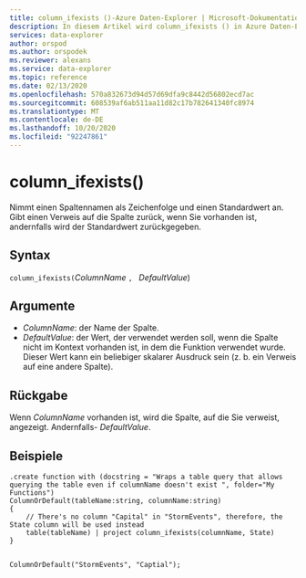 ```yaml
---
title: column_ifexists ()-Azure Daten-Explorer | Microsoft-Dokumentation
description: In diesem Artikel wird column_ifexists () in Azure Daten-Explorer beschrieben.
services: data-explorer
author: orspod
ms.author: orspodek
ms.reviewer: alexans
ms.service: data-explorer
ms.topic: reference
ms.date: 02/13/2020
ms.openlocfilehash: 570a832673d94d57d69dfa9c8442d56802ecd7ac
ms.sourcegitcommit: 608539af6ab511aa11d82c17b782641340fc8974
ms.translationtype: MT
ms.contentlocale: de-DE
ms.lasthandoff: 10/20/2020
ms.locfileid: "92247861"
---
```

# <a name="column_ifexists"></a>column_ifexists()

Nimmt einen Spaltennamen als Zeichenfolge und einen Standardwert an. Gibt einen Verweis auf die Spalte zurück, wenn Sie vorhanden ist, andernfalls wird der Standardwert zurückgegeben.

## <a name="syntax"></a>Syntax

`column_ifexists(`*ColumnName* `, ` *DefaultValue*)

## <a name="arguments"></a>Argumente

* *ColumnName*: der Name der Spalte.
* *DefaultValue*: der Wert, der verwendet werden soll, wenn die Spalte nicht im Kontext vorhanden ist, in dem die Funktion verwendet wurde.
                  Dieser Wert kann ein beliebiger skalarer Ausdruck sein (z. b. ein Verweis auf eine andere Spalte).

## <a name="returns"></a>Rückgabe

Wenn *ColumnName* vorhanden ist, wird die Spalte, auf die Sie verweist, angezeigt. Andernfalls- *DefaultValue*.

## <a name="examples"></a>Beispiele

```kusto
.create function with (docstring = "Wraps a table query that allows querying the table even if columnName doesn't exist ", folder="My Functions")
ColumnOrDefault(tableName:string, columnName:string)
{
    // There's no column "Capital" in "StormEvents", therefore, the State column will be used instead
    table(tableName) | project column_ifexists(columnName, State)
}


ColumnOrDefault("StormEvents", "Captial");
```
